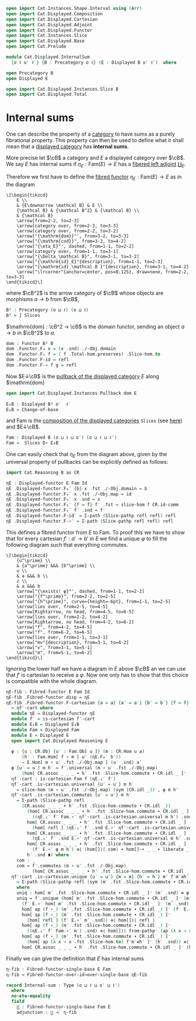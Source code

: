 ```agda
open import Cat.Instances.Shape.Interval using (Arr)
open import Cat.Displayed.Composition
open import Cat.Displayed.Cartesian
open import Cat.Displayed.Adjoint
open import Cat.Displayed.Functor
open import Cat.Instances.Slice
open import Cat.Displayed.Base
open import Cat.Prelude

module Cat.Displayed.InternalSum
  {o ℓ o′ ℓ′} {B : Precategory o ℓ} (E : Displayed B o′ ℓ′)  where

open Precategory B
open Displayed E

open import Cat.Displayed.Instances.Slice B
open import Cat.Displayed.Total
```

# Internal sums

One can describe the property of a [category][cat] to have sums as
a purely fibrational property. This property can then be used to define
what it shall mean that a [displayed category][disp] has **internal sums**.

More precise let $\cB$ a category and $E$ a displayed
category over $\cB$. We say $E$ has internal sums if
$η_E : \mathrm{Fam}(E) → E$ has a [fibered left adjoint][disadj] $\coprod_E$.

[cat]: Cat.Base.html
[disp]: Cat.Displayed.Base.html
[disadj]: Cat.Displayed.Adjoint.html

Therefore we first have to define the [fibred functor][disfunc]
$\eta_E : \mathrm{Fam}(E) → E$ as in the diagram

[disfunc]: Cat.Displayed.Functor.html

~~~{.quiver}
\[\begin{tikzcd}
	E \\
	& {E\downarrow \mathcal B} & E \\
	{\mathcal B} & {\mathcal B^2} & {\mathcal B} \\
	& {\mathcal B}
	\arrow[from=2-2, to=2-3]
	\arrow[category over, from=2-3, to=3-3]
	\arrow[category over, from=2-2, to=3-2]
	\arrow["{\mathrm{dom}}"', from=3-2, to=3-3]
	\arrow["{\mathrm{cod}}", from=3-2, to=4-2]
	\arrow["{\eta_E}"', dashed, from=1-1, to=2-2]
	\arrow[category over, from=1-1, to=3-1]
	\arrow["{\Delta_\mathcal B}", from=3-1, to=3-2]
	\arrow["{\mathrm{id}_E}"{description}, from=1-1, to=2-3]
	\arrow["{\mathrm{id}_\mathcal B }"{description}, from=3-1, to=4-2]
	\arrow["\lrcorner"{anchor=center, pos=0.125}, draw=none, from=2-2, to=3-3]
\end{tikzcd}\]
~~~

where $\cB^2$ is the arrow category of $\cB$ whose objects are morphisms
$a → b$ from $\cB$,

```agda
B² : Precategory (o ⊔ ℓ) (o ⊔ ℓ)
B² = ∫ Slices
```

$\mathrm{dom} : \cB^2 → \cB$ is the domain functor, sending an object
$a → b$ in $\cB^2$ to $a$.

```agda
dom : Functor B² B
dom .Functor.F₀ x = (x .snd) ./-Obj.domain
dom .Functor.F₁ f = ( f .Total-hom.preserves) .Slice-hom.to
dom .Functor.F-id = refl
dom .Functor.F-∘ f g = refl
```

Now $E↓\cB$ is the [pullback of the displayed category][disppb] $E$
along $\mathrm{dom}

[disppb]: Cat.Displayed.Instances.Pullback.html

```agda
open import Cat.Displayed.Instances.Pullback dom E
  
E↓B : Displayed B² o′  ℓ′
E↓B = Change-of-base
```

and $\mathrm{Fam}$ is the [composition of the displayed categories][comp]
`Slices` (see [here][slice]) and $E↓\cB$. 

[comp]: Cat.Displayed.Composition.html
[slice]: Cat.Displayed.Instances.Slice.html

```agda
Fam : Displayed B (o ⊔ ℓ ⊔ o′) (o ⊔ ℓ ⊔ ℓ′)
Fam =  Slices D∘ E↓B
```

One can easily check that $η_E$ from the diagram above, given by the
universal property of pullbacks can be explicitly defined as follows:

```agda
import Cat.Reasoning B as CR

ηE : Displayed-functor E Fam Id
ηE .Displayed-functor.F₀′ {b} x .fst ./-Obj.domain = b
ηE .Displayed-functor.F₀′ x .fst ./-Obj.map = id
ηE .Displayed-functor.F₀′ x .snd = x
ηE .Displayed-functor.F₁′ {f = f} f′ .fst = slice-hom f CR.id-comm
ηE .Displayed-functor.F₁′ f′ .snd = f′
ηE .Displayed-functor.F-id′ = Σ-path (Slice-pathp refl refl) refl
ηE .Displayed-functor.F-∘′ = Σ-path (Slice-pathp refl refl) refl
```

This defines a fibred functor from $E$ to $\mathrm{Fam}$.
To proof this we have to show that for every cartesian $f′ : a′ → b′$
in $E$ we find a unique $φ$ to fill the following diagram such that
everything commutes.

~~~{.quiver}
\[\begin{tikzcd}
	{u^\prime} \\
	& {a^\prime} &&& {b^\prime} \\
	u \\
	& a &&& b \\
	z \\
	& a &&& b
	\arrow["{\exists! φ}"', dashed, from=1-1, to=2-2]
	\arrow["{f^\prime}", from=2-2, to=2-5]
	\arrow["{h^\prime}", curve={height=-6pt}, from=1-1, to=2-5]
	\arrow[lies over, from=2-5, to=4-5]
	\arrow[Rightarrow, no head, from=4-5, to=6-5]
	\arrow[lies over, from=2-2, to=4-2]
	\arrow[Rightarrow, no head, from=4-2, to=6-2]
	\arrow["f", from=4-2, to=4-5]
	\arrow["f", from=6-2, to=6-5]
	\arrow[lies over, from=1-1, to=3-1]
	\arrow["mv"{description}, from=3-1, to=4-2]
	\arrow["v", from=3-1, to=5-1]
	\arrow["m", from=5-1, to=6-2]
\end{tikzcd}\]
~~~

Ignoring the lower half we have a diagram in $E$ above $\cB$ an we can
use that $f′$ is cartesian to receive a $φ$. Now one only has to show
that this choice is compatible with the whole diagram.

```agda
ηE-fib : Fibred-functor E Fam Id
ηE-fib .Fibred-functor.disp = ηE
ηE-fib .Fibred-functor.F-cartesian {a = a} {a′ = a′} {b′ = b′} {f = f} f′ f′-cart
  = ηf′-cart where
  module ηE = Displayed-functor ηE
  module f′ = is-cartesian f′-cart
  module E↓B = Displayed E↓B
  module Fam = Displayed Fam
  module E = Displayed E
  open import Cat.Displayed.Reasoning E
    
  φ : {u : CR.Ob} {u′ : Fam.Ob[ u ]} (m : CR.Hom u a)
      (h′ : Fam.Hom[ f ∘ m ] u′ (ηE.F₀′ b′))
      → E.Hom[ m ∘ u′ .fst ./-Obj.map ] (u′ .snd) a′
  φ {u′ = u′} m h′ = f′.universal (m ∘ u′ .fst ./-Obj.map)
      (hom[ CR.assoc _ _ _ ∙ h′ .fst .Slice-hom.commute ∙ CR.idl _ ]⁻ (h′ .snd)) 
  ηf′-cart : is-cartesian Fam f (ηE.₁′ f′)
  ηf′-cart .is-cartesian.universal {u′ = u′} m h′
    = slice-hom (m ∘ u′ .fst ./-Obj.map) (sym (CR.idl _)) , φ m h′
  ηf′-cart .is-cartesian.commutes {u′ = u′} m h′
    = Σ-path (Slice-pathp refl
      (CR.assoc _ _ _ ∙ h′ .fst .Slice-hom.commute ∙ CR.idl _))
        (hom[ CR.assoc _ _ _ ∙ h′ .fst .Slice-hom.commute ∙ CR.idl _ ]
          ((ηE.₁′ f′ Fam.∘′ ηf′-cart .is-cartesian.universal m h′) .snd) ≡⟨ hom[]⟩⟨ refl ⟩
        hom[ CR.assoc _ _ _ ∙ h′ .fst .Slice-hom.commute ∙ CR.idl _ ]
          (hom[ refl ] (ηE.₁′ f′ .snd E.∘′ ηf′-cart .is-cartesian.universal m h′ .snd)) ≡⟨ hom[]⟩⟨ liberate _ ⟩
        hom[ CR.assoc _ _ _ ∙ h′ .fst .Slice-hom.commute ∙ CR.idl _ ]
          (ηE.₁′ f′ .snd E.∘′ ηf′-cart .is-cartesian.universal m h′ .snd) ≡⟨ hom[]⟩⟨ refl ⟩
        hom[ CR.assoc _ _ _ ∙ h′ .fst .Slice-hom.commute ∙ CR.idl _ ]
          (f′ E.∘′ φ m h′) ≡⟨ (hom[]⟩⟨ com) ∙ hom[]-∙ _ _ ∙ liberate _ ⟩
        h′ .snd ∎) where
    com : _
    com = f′.commutes (m ∘ u′ .fst ./-Obj.map)
          (hom[ CR.assoc _ _ _ ∙ h′ .fst .Slice-hom.commute ∙ CR.idl _ ]⁻ (h′ .snd))
  ηf′-cart .is-cartesian.unique {u′ = u′} {m = m} {h′ = h′} m′ f′m′≡h′
    = Σ-path (Slice-pathp refl (sym (m′ .fst .Slice-hom.commute ∙ CR.idl _))) uniq
    where
    uniq : hom[ m′ .fst .Slice-hom.commute ∙ CR.idl _ ]⁻ (m′ .snd) ≡ φ m h′
    uniq = f′.unique (hom[ m′ .fst .Slice-hom.commute ∙ CR.idl _ ]⁻ (m′ .snd))
      (f′ E.∘′ hom[ m′ .fst .Slice-hom.commute ∙ CR.idl _ ]⁻ (m′ .snd) ≡⟨ whisker-r _ ⟩
      hom[ ap (f ∘_) (m′ .fst .Slice-hom.commute ∙ CR.idl _) ]⁻ (f′ E.∘′ m′ .snd) ≡˘⟨ hom[]⟩⟨ liberate _ ⟩
      hom[ ap (f ∘_) (m′ .fst .Slice-hom.commute ∙ CR.idl _) ]⁻
        (hom[ refl ] (f′ E.∘′ m′ .snd)) ≡⟨ hom[]⟩⟨ refl ⟩
      hom[ ap (f ∘_) (m′ .fst .Slice-hom.commute ∙ CR.idl _) ]⁻
        ((ηE.₁′ f′ Fam.∘′ m′) .snd) ≡⟨ hom[]⟩⟨ from-pathp⁻ (ap (λ x → x .snd) f′m′≡h′) ⟩
      hom[ ap (f ∘_) (m′ .fst .Slice-hom.commute ∙ CR.idl _) ]⁻
        (hom[ ap (λ x → x .fst .Slice-hom.to) f′m′≡h′ ]⁻ (h′ .snd)) ≡⟨ hom[]-∙ _ _ ∙ reindex _ _ ⟩
      hom[ CR.assoc _ _ _ ∙ h′ .fst .Slice-hom.commute ∙ CR.idl _ ]⁻ (h′ .snd) ∎) 
```

Finally we can give the definition that $E$ has internal sums
```agda
η-fib : Fibred-functor-single-base E Fam
η-fib = Fibred-functor-over-id→over-single-base ηE-fib

record Internal-sum : Type (o ⊔ ℓ ⊔ o′ ⊔ ℓ′)
  where
  no-eta-equality
  field
    ∐ : Fibred-functor-single-base Fam E
    adjunction : ∐ ⊣′ η-fib
```
